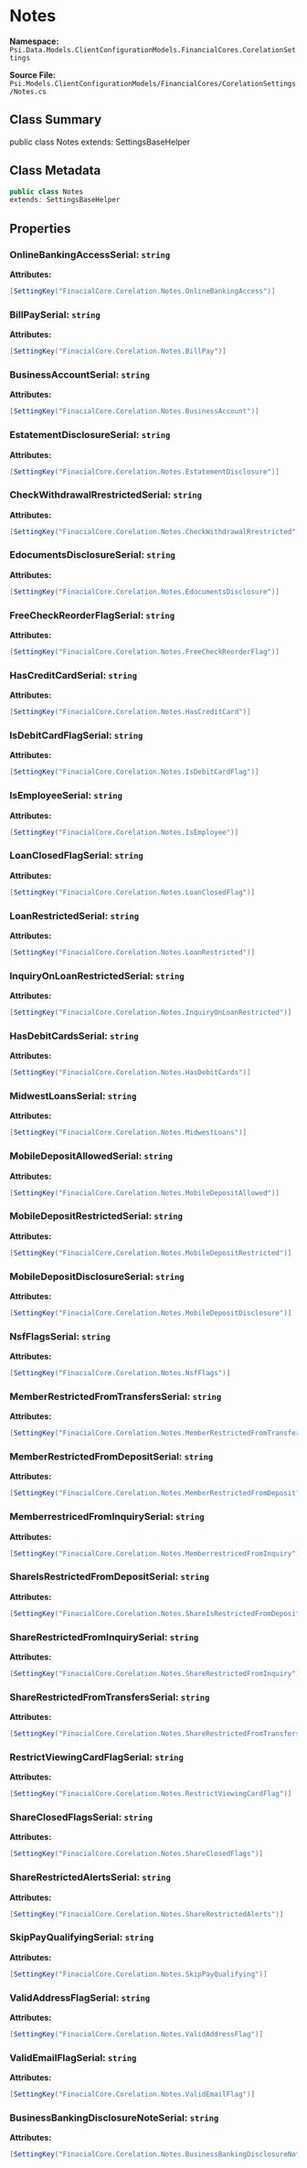 # Notes

**Namespace:** `Psi.Data.Models.ClientConfigurationModels.FinancialCores.CorelationSettings`

**Source File:** `Psi.Models.ClientConfigurationModels/FinancialCores/CorelationSettings/Notes.cs`

## Class Summary

public class Notes
extends: SettingsBaseHelper

## Class Metadata

```typescript
public class Notes
extends: SettingsBaseHelper
```

## Properties

### OnlineBankingAccessSerial: `string`

**Attributes:**
```csharp
[SettingKey("FinacialCore.Corelation.Notes.OnlineBankingAccess")]
```

### BillPaySerial: `string`

**Attributes:**
```csharp
[SettingKey("FinacialCore.Corelation.Notes.BillPay")]
```

### BusinessAccountSerial: `string`

**Attributes:**
```csharp
[SettingKey("FinacialCore.Corelation.Notes.BusinessAccount")]
```

### EstatementDisclosureSerial: `string`

**Attributes:**
```csharp
[SettingKey("FinacialCore.Corelation.Notes.EstatementDisclosure")]
```

### CheckWithdrawalRrestrictedSerial: `string`

**Attributes:**
```csharp
[SettingKey("FinacialCore.Corelation.Notes.CheckWithdrawalRrestricted")]
```

### EdocumentsDisclosureSerial: `string`

**Attributes:**
```csharp
[SettingKey("FinacialCore.Corelation.Notes.EdocumentsDisclosure")]
```

### FreeCheckReorderFlagSerial: `string`

**Attributes:**
```csharp
[SettingKey("FinacialCore.Corelation.Notes.FreeCheckReorderFlag")]
```

### HasCreditCardSerial: `string`

**Attributes:**
```csharp
[SettingKey("FinacialCore.Corelation.Notes.HasCreditCard")]
```

### IsDebitCardFlagSerial: `string`

**Attributes:**
```csharp
[SettingKey("FinacialCore.Corelation.Notes.IsDebitCardFlag")]
```

### IsEmployeeSerial: `string`

**Attributes:**
```csharp
[SettingKey("FinacialCore.Corelation.Notes.IsEmployee")]
```

### LoanClosedFlagSerial: `string`

**Attributes:**
```csharp
[SettingKey("FinacialCore.Corelation.Notes.LoanClosedFlag")]
```

### LoanRestrictedSerial: `string`

**Attributes:**
```csharp
[SettingKey("FinacialCore.Corelation.Notes.LoanRestricted")]
```

### InquiryOnLoanRestrictedSerial: `string`

**Attributes:**
```csharp
[SettingKey("FinacialCore.Corelation.Notes.InquiryOnLoanRestricted")]
```

### HasDebitCardsSerial: `string`

**Attributes:**
```csharp
[SettingKey("FinacialCore.Corelation.Notes.HasDebitCards")]
```

### MidwestLoansSerial: `string`

**Attributes:**
```csharp
[SettingKey("FinacialCore.Corelation.Notes.MidwestLoans")]
```

### MobileDepositAllowedSerial: `string`

**Attributes:**
```csharp
[SettingKey("FinacialCore.Corelation.Notes.MobileDepositAllowed")]
```

### MobileDepositRestrictedSerial: `string`

**Attributes:**
```csharp
[SettingKey("FinacialCore.Corelation.Notes.MobileDepositRestricted")]
```

### MobileDepositDisclosureSerial: `string`

**Attributes:**
```csharp
[SettingKey("FinacialCore.Corelation.Notes.MobileDepositDisclosure")]
```

### NsfFlagsSerial: `string`

**Attributes:**
```csharp
[SettingKey("FinacialCore.Corelation.Notes.NsfFlags")]
```

### MemberRestrictedFromTransfersSerial: `string`

**Attributes:**
```csharp
[SettingKey("FinacialCore.Corelation.Notes.MemberRestrictedFromTransfers")]
```

### MemberRestrictedFromDepositSerial: `string`

**Attributes:**
```csharp
[SettingKey("FinacialCore.Corelation.Notes.MemberRestrictedFromDeposit")]
```

### MemberrestricedFromInquirySerial: `string`

**Attributes:**
```csharp
[SettingKey("FinacialCore.Corelation.Notes.MemberrestricedFromInquiry")]
```

### ShareIsRestrictedFromDepositSerial: `string`

**Attributes:**
```csharp
[SettingKey("FinacialCore.Corelation.Notes.ShareIsRestrictedFromDeposit")]
```

### ShareRestrictedFromInquirySerial: `string`

**Attributes:**
```csharp
[SettingKey("FinacialCore.Corelation.Notes.ShareRestrictedFromInquiry")]
```

### ShareRestrictedFromTransfersSerial: `string`

**Attributes:**
```csharp
[SettingKey("FinacialCore.Corelation.Notes.ShareRestrictedFromTransfers")]
```

### RestrictViewingCardFlagSerial: `string`

**Attributes:**
```csharp
[SettingKey("FinacialCore.Corelation.Notes.RestrictViewingCardFlag")]
```

### ShareClosedFlagsSerial: `string`

**Attributes:**
```csharp
[SettingKey("FinacialCore.Corelation.Notes.ShareClosedFlags")]
```

### ShareRestrictedAlertsSerial: `string`

**Attributes:**
```csharp
[SettingKey("FinacialCore.Corelation.Notes.ShareRestrictedAlerts")]
```

### SkipPayQualifyingSerial: `string`

**Attributes:**
```csharp
[SettingKey("FinacialCore.Corelation.Notes.SkipPayQualifying")]
```

### ValidAddressFlagSerial: `string`

**Attributes:**
```csharp
[SettingKey("FinacialCore.Corelation.Notes.ValidAddressFlag")]
```

### ValidEmailFlagSerial: `string`

**Attributes:**
```csharp
[SettingKey("FinacialCore.Corelation.Notes.ValidEmailFlag")]
```

### BusinessBankingDisclosureNoteSerial: `string`

**Attributes:**
```csharp
[SettingKey("FinacialCore.Corelation.Notes.BusinessBankingDisclosureNoteSerial")]
```
